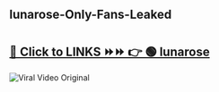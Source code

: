 
 ## lunarose-Only-Fans-Leaked

# <h2><a href="https://clipsfans.com/lunarose&ref=git">🔗 Click to LINKS ⏩⏩ 👉 🟢 lunarose </a></h2>

<a href="https://clipsfans.com/lunarose&ref=git" rel="nofollow" data-target="animated-image.originalLink"><img src="https://i.ibb.co.com/xMMVF88/686577567.gif" alt="Viral Video Original" style="max-width: 100%; display: inline-block;" data-target="animated-image.originalImage"></a>

